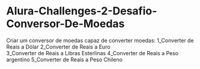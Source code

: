 # Alura-Challenges-2-Desafio-Conversor-De-Moedas
Criar um conversor de moedas capaz de converter moedas:
1_Converter de Reais a Dólar 
2_Converter de Reais a Euro  
3_Converter de Reais a Libras Esterlinas 
4_Converter de Reais a Peso argentino
5_Converter de Reais a Peso Chileno
